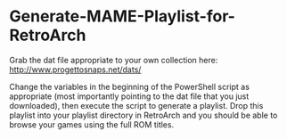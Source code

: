 # Generate-MAME-Playlist-for-RetroArch

Grab the dat file appropriate to your own collection here:
http://www.progettosnaps.net/dats/

Change the variables in the beginning of the PowerShell script as appropriate (most importantly pointing to the dat file that you just downloaded), then execute the script to generate a playlist.  Drop this playlist into your playlist directory in RetroArch and you should be able to browse your games using the full ROM titles.
